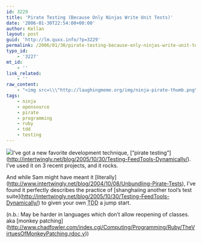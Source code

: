 ```yaml
---
id: 3229
title: 'Pirate Testing (Because Only Ninjas Write Unit Tests)'
date: '2006-01-30T22:54:00+00:00'
author: Kellan
layout: post
guid: 'http://lm.quxx.info/?p=3229'
permalink: /2006/01/30/pirate-testing-because-only-ninjas-write-unit-tests/
typo_id:
    - '3227'
mt_id:
    - ''
link_related:
    - ''
raw_content:
    - "<img src=\\\"http://laughingmeme.org/img/ninja-pirate-thumb.png\\\" align=\\\"right\\\" style=\\\"padding: 0 10px;\\\" />\r\nI\\'ve got a new favorite development technique, [\\\"pirate testing\\\"](http://intertwingly.net/blog/2005/10/30/Testing-FeedTools-Dynamically/).  I\\'ve used it on 3 recent projects, and it rocks.  \r\n\r\nAnd while Sam might have meant it [literally](http://www.intertwingly.net/blog/2004/10/08/Unbundling-Pirate-Tests), I\\'ve found it perfectly describes the practice of [shanghaiing another tool\\'s test suite](http://intertwingly.net/blog/2005/10/30/Testing-FeedTools-Dynamically/) to given your own <acronym title=\\\"test driven development\\\">TDD</acronym> a jump start.  \r\n\r\n(n.b.: May be harder in languages which don\\'t allow reopening of classes. aka [monkey patching](http://www.chadfowler.com/index.cgi/Computing/Programming/Ruby/TheVirtuesOfMonkeyPatching.rdoc,v))\r\n<br style=\\\"clear: both;\\\" />"
tags:
    - ninja
    - opensource
    - pirate
    - programming
    - ruby
    - tdd
    - testing
---
```


![](http://laughingmeme.org/img/ninja-pirate-thumb.png)I’ve got a new favorite development technique, \[“pirate testing”\](http://intertwingly.net/blog/2005/10/30/Testing-FeedTools-Dynamically/). I’ve used it on 3 recent projects, and it rocks.

And while Sam might have meant it \[literally\](http://www.intertwingly.net/blog/2004/10/08/Unbundling-Pirate-Tests), I’ve found it perfectly describes the practice of \[shanghaiing another tool’s test suite\](http://intertwingly.net/blog/2005/10/30/Testing-FeedTools-Dynamically/) to given your own <acronym title="test driven development">TDD</acronym> a jump start.

(n.b.: May be harder in languages which don’t allow reopening of classes. aka \[monkey patching\](http://www.chadfowler.com/index.cgi/Computing/Programming/Ruby/TheVirtuesOfMonkeyPatching.rdoc,v))